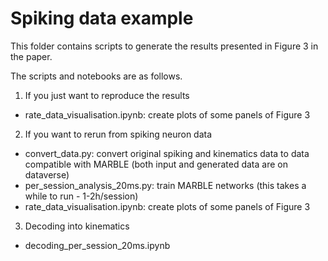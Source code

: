 # Spiking data example

This folder contains scripts to generate the results presented in Figure 3 in the paper.

The scripts and notebooks are as follows. 

1. If you just want to reproduce the results

- rate_data_visualisation.ipynb: create plots of some panels of Figure 3

2. If you want to rerun from spiking neuron data

- convert_data.py: convert original spiking and kinematics data to data compatible with MARBLE (both input and generated data are on dataverse)
- per_session_analysis_20ms.py: train MARBLE networks (this takes a while to run - 1-2h/session)
- rate_data_visualisation.ipynb: create plots of some panels of Figure 3

3. Decoding into kinematics
- decoding_per_session_20ms.ipynb
